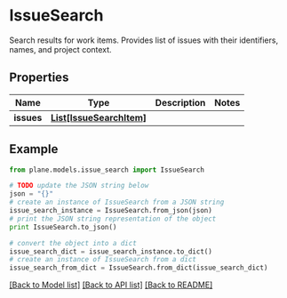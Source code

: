 # IssueSearch

Search results for work items.  Provides list of issues with their identifiers, names, and project context.

## Properties
Name | Type | Description | Notes
------------ | ------------- | ------------- | -------------
**issues** | [**List[IssueSearchItem]**](IssueSearchItem.md) |  | 

## Example

```python
from plane.models.issue_search import IssueSearch

# TODO update the JSON string below
json = "{}"
# create an instance of IssueSearch from a JSON string
issue_search_instance = IssueSearch.from_json(json)
# print the JSON string representation of the object
print IssueSearch.to_json()

# convert the object into a dict
issue_search_dict = issue_search_instance.to_dict()
# create an instance of IssueSearch from a dict
issue_search_from_dict = IssueSearch.from_dict(issue_search_dict)
```
[[Back to Model list]](../README.md#documentation-for-models) [[Back to API list]](../README.md#documentation-for-api-endpoints) [[Back to README]](../README.md)


